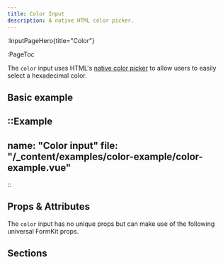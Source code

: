 ```yaml
---
title: Color Input
description: A native HTML color picker.
---
```


:InputPageHero{title="Color"}

:PageToc

The `color` input uses HTML's [native color picker](https://developer.mozilla.org/en-US/docs/Web/HTML/Element/input/color) to allow users to easily select a hexadecimal color.

## Basic example

::Example
---
  name: "Color input"
  file: "/_content/examples/color-example/color-example.vue"
---
::

## Props & Attributes

The `color` input has no unique props but can make use of the following universal
FormKit props.

<reference-table>
</reference-table>

## Sections

<section-keys-intro></section-keys-intro>

<div>
  <formkit-input-diagram
    label-content="Favorite color"
    input-content="Color selector here"
    help-content="Select your favorite color."
    message-content="Only primary colors allowed."
    prefix-icon-content="🎨"
    suffix-icon-content="👍"
  >
  </formkit-input-diagram>
</div>

<reference-table type="sectionKeys" primary="section-key">
</reference-table>
